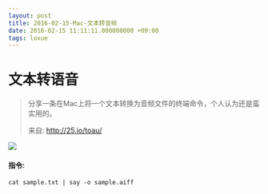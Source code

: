 ```yaml
---
layout: post
title: 2016-02-15-Mac-文本转音频
date: 2016-02-15 11:11:11.000000000 +09:00
tags: loxue
---
```

# 文本转语音

>分享一条在Mac上将一个文本转换为音频文件的终端命令，个人认为还是蛮实用的。
>
>来自: <http://25.io/toau/>

![](https://ww2.sinaimg.cn/large/006tNbRwgy1fcqwv0i9ovj30du04p74y.jpg)

#### 指令:

	cat sample.txt | say -o sample.aiff
​	
